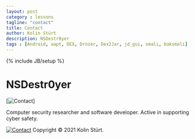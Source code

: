 ```yaml
---
layout: post
category : lessons
tagline: "contact"
title: Contact
author: Kolin Stürt
description: NSDestr0yer
tags : [Android, aapt, DEX, Drozer, Dex2Jar, jd_gui, smali, baksmali]
---
```

{% include JB/setup %}

# NSDestr0yer

[![Contact](https://kolinsturt.github.io/NSDestr0yer.jpg)]

Computer security researcher and software developer. Active in supporting cyber safety.

[![Contact](https://www.dev-metal.com/wp-content/uploads/2014/01/stackoverflow-80x80.jpg)](https://stackoverflow.com/users/466997/nsdestroyer)
Copyright © 2021 Kolin Stürt.
